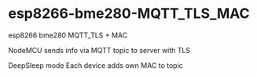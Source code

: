 # esp8266-bme280-MQTT_TLS_MAC
esp8266 bme280 MQTT_TLS + MAC


NodeMCU sends info via MQTT topic to server with TLS

DeepSleep mode
Each device adds own MAC to topic
